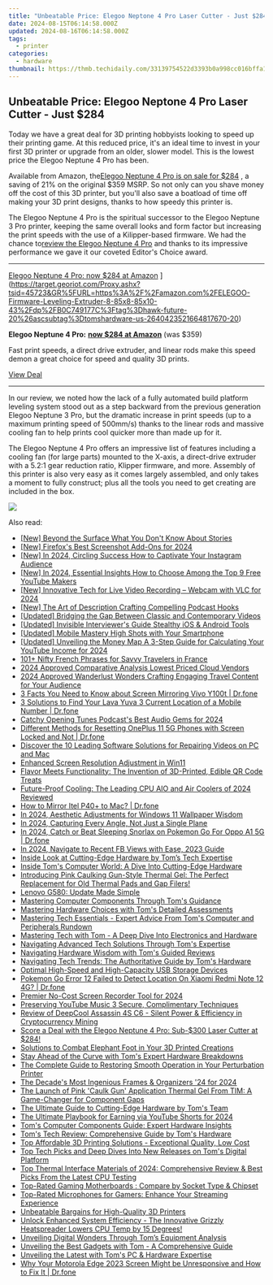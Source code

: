 ```yaml
---
title: "Unbeatable Price: Elegoo Neptone 4 Pro Laser Cutter - Just $284"
date: 2024-08-15T06:14:58.000Z
updated: 2024-08-16T06:14:58.000Z
tags:
  - printer
categories:
  - hardware
thumbnail: https://thmb.techidaily.com/33139754522d3393b0a998cc016bffa1b55254150a3f5abcd672e5d0c2f8e9f3.jpg
---
```


## Unbeatable Price: Elegoo Neptone 4 Pro Laser Cutter - Just $284

Today we have a great deal for 3D printing hobbyists looking to speed up their printing game. At this reduced price, it's an ideal time to invest in your first 3D printer or upgrade from an older, slower model. This is the lowest price the Elegoo Neptune 4 Pro has been.

 Available from Amazon, the[Elegoo Neptune 4 Pro is on sale for $284](https://target.georiot.com/Proxy.ashx?tsid=45723&GR%5FURL=https%3A%2F%2Famazon.com%2FELEGOO-Firmware-Leveling-Extruder-8-85x8-85x10-43%2Fdp%2FB0C749177C%3Ftag%3Dhawk-future-20%26ascsubtag%3Dtomshardware-us-7640237919550914195-20) , a saving of 21% on the original $359 MSRP. So not only can you shave money off the cost of this 3D printer, but you'll also save a boatload of time off making your 3D print designs, thanks to how speedy this printer is.

 The Elegoo Neptune 4 Pro is the spiritual successor to the Elegoo Neptune 3 Pro printer, keeping the same overall looks and form factor but increasing the print speeds with the use of a Kilipper-based firmware. We had the chance to[review the Elegoo Neptune 4 Pro](https://www.tomshardware.com/reviews/elegoo-neptune-4-pro-3d-printer-review) and thanks to its impressive performance we gave it our coveted Editor's Choice award.

---

[Elegoo Neptune 4 Pro: now $284 at Amazon](https://cdn.mos.cms.futurecdn.net/9zSdxpVwnL9hrRdNioy7Wh-200-100.jpg "Elegoo Neptune 4 Pro: now $284 at Amazon") ](https://target.georiot.com/Proxy.ashx?tsid=45723&GR%5FURL=https%3A%2F%2Famazon.com%2FELEGOO-Firmware-Leveling-Extruder-8-85x8-85x10-43%2Fdp%2FB0C749177C%3Ftag%3Dhawk-future-20%26ascsubtag%3Dtomshardware-us-2640423521664817670-20)

**Elegoo Neptune 4 Pro:** [**now $284 at Amazon**](https://target.georiot.com/Proxy.ashx?tsid=45723&GR%5FURL=https%3A%2F%2Famazon.com%2FELEGOO-Firmware-Leveling-Extruder-8-85x8-85x10-43%2Fdp%2FB0C749177C%3Ftag%3Dhawk-future-20%26ascsubtag%3Dtomshardware-us-1243887777160402887-20) (was $359)  
  
 Fast print speeds, a direct drive extruder, and linear rods make this speed demon a great choice for speed and quality 3D prints.

[View Deal](https://target.georiot.com/Proxy.ashx?tsid=45723&GR%5FURL=https%3A%2F%2Famazon.com%2FELEGOO-Firmware-Leveling-Extruder-8-85x8-85x10-43%2Fdp%2FB0C749177C%3Ftag%3Dhawk-future-20%26ascsubtag%3Dtomshardware-us-2640423521664817670-20)

---

 In our review, we noted how the lack of a fully automated build platform leveling system stood out as a step backward from the previous generation Elegoo Neptune 3 Pro, but the dramatic increase in print speeds (up to a maximum printing speed of 500mm/s) thanks to the linear rods and massive cooling fan to help prints cool quicker more than made up for it.

 The Elegoo Neptune 4 Pro offers an impressive list of features including a cooling fan (for large parts) mounted to the X-axis, a direct-drive extruder with a 5.2:1 gear reduction ratio, Klipper firmware, and more. Assembly of this printer is also very easy as it comes largely assembled, and only takes a moment to fully construct; plus all the tools you need to get creating are included in the box.


<ins class="adsbygoogle"
     style="display:block"
     data-ad-format="autorelaxed"
     data-ad-client="ca-pub-7571918770474297"
     data-ad-slot="1223367746"></ins>



<ins class="adsbygoogle"
     style="display:block"
     data-ad-client="ca-pub-7571918770474297"
     data-ad-slot="8358498916"
     data-ad-format="auto"
     data-full-width-responsive="true"></ins>

<!-- affiliate ads begin -->
<a href="https://shop.incomedia.eu/order/checkout.php?PRODS=39655089&QTY=1&AFFILIATE=108875&CART=1"><img src="https://incomedia.eu/files/images/affiliates/wa/01_WA_728x90.jpg" border="0"></a>
<!-- affiliate ads end -->
<span class="atpl-alsoreadstyle">Also read:</span>
<div><ul>
<li><a href="https://instagram-video-recordings.techidaily.com/new-beyond-the-surface-what-you-dont-know-about-stories/"><u>[New] Beyond the Surface  What You Don't Know About Stories</u></a></li>
<li><a href="https://screen-video-capture.techidaily.com/new-firefoxs-best-screenshot-add-ons-for-2024/"><u>[New] Firefox's Best Screenshot Add-Ons for 2024</u></a></li>
<li><a href="https://instagram-video-files.techidaily.com/new-in-2024-circling-success-how-to-captivate-your-instagram-audience/"><u>[New] In 2024, Circling Success  How to Captivate Your Instagram Audience</u></a></li>
<li><a href="https://facebook-video-footage.techidaily.com/new-in-2024-essential-insights-how-to-choose-among-the-top-9-free-youtube-makers/"><u>[New] In 2024, Essential Insights  How to Choose Among the Top 9 Free YouTube Makers</u></a></li>
<li><a href="https://screen-activity-recording.techidaily.com/new-innovative-tech-for-live-video-recording-webcam-with-vlc-for-2024/"><u>[New] Innovative Tech for Live Video Recording – Webcam with VLC for 2024</u></a></li>
<li><a href="https://some-guidance.techidaily.com/new-the-art-of-description-crafting-compelling-podcast-hooks/"><u>[New] The Art of Description  Crafting Compelling Podcast Hooks</u></a></li>
<li><a href="https://youtube-videos.techidaily.com/updated-bridging-the-gap-between-classic-and-contemporary-videos/"><u>[Updated] Bridging the Gap Between Classic and Contemporary Videos</u></a></li>
<li><a href="https://on-screen-recording.techidaily.com/updated-invisible-interviewers-guide-stealthy-ios-and-android-tools/"><u>[Updated] Invisible Interviewer's Guide  Stealthy iOS & Android Tools</u></a></li>
<li><a href="https://fox-glue.techidaily.com/updated-mobile-mastery-high-shots-with-your-smartphone/"><u>[Updated] Mobile Mastery  High Shots with Your Smartphone</u></a></li>
<li><a href="https://youtube-tips.techidaily.com/ed-unveiling-the-money-map-a-3-step-guide-for-calculating-your-youtube-income-for-2024/"><u>[Updated] Unveiling the Money Map  A 3-Step Guide for Calculating Your YouTube Income for 2024</u></a></li>
<li><a href="https://mondly-stories.techidaily.com/101plus-nifty-french-phrases-for-savvy-travelers-in-france/"><u>101+ Nifty French Phrases for Savvy Travelers in France</u></a></li>
<li><a href="https://article-helps.techidaily.com/2024-approved-comparative-analysis-lowest-priced-cloud-vendors/"><u>2024 Approved  Comparative Analysis  Lowest Priced Cloud Vendors</u></a></li>
<li><a href="https://facebook-video-share.techidaily.com/2024-approved-wanderlust-wonders-crafting-engaging-travel-content-for-your-audience/"><u>2024 Approved  Wanderlust Wonders  Crafting Engaging Travel Content for Your Audience</u></a></li>
<li><a href="https://screen-mirror.techidaily.com/3-facts-you-need-to-know-about-screen-mirroring-vivo-y100t-drfone-by-drfone-android/"><u>3 Facts You Need to Know about Screen Mirroring Vivo Y100t | Dr.fone</u></a></li>
<li><a href="https://android-location-track.techidaily.com/3-solutions-to-find-your-lava-yuva-3-current-location-of-a-mobile-number-drfone-by-drfone-virtual-android/"><u>3 Solutions to Find Your Lava Yuva 3 Current Location of a Mobile Number | Dr.fone</u></a></li>
<li><a href="https://extra-resources.techidaily.com/catchy-opening-tunes-podcasts-best-audio-gems-for-2024/"><u>Catchy Opening Tunes  Podcast's Best Audio Gems for 2024</u></a></li>
<li><a href="https://techidaily.com/different-methods-for-resetting-oneplus-11-5g-phones-with-screen-locked-and-not-drfone-by-drfone-reset-android-reset-android/"><u>Different Methods for Resetting OnePlus 11 5G Phones with Screen Locked and Not | Dr.fone</u></a></li>
<li><a href="https://data-wizards.techidaily.com/discover-the-10-leading-software-solutions-for-repairing-videos-on-pc-and-mac/"><u>Discover the 10 Leading Software Solutions for Repairing Videos on PC and Mac</u></a></li>
<li><a href="https://graphic-issues.techidaily.com/enhanced-screen-resolution-adjustment-in-win11/"><u>Enhanced Screen Resolution Adjustment in Win11</u></a></li>
<li><a href="https://hardware-tips.techidaily.com/flavor-meets-functionality-the-invention-of-3d-printed-edible-qr-code-treats/"><u>Flavor Meets Functionality: The Invention of 3D-Printed, Edible QR Code Treats</u></a></li>
<li><a href="https://hardware-tips.techidaily.com/future-proof-cooling-the-leading-cpu-aio-and-air-coolers-of-2024-reviewed/"><u>Future-Proof Cooling: The Leading CPU AIO and Air Coolers of 2024 Reviewed</u></a></li>
<li><a href="https://screen-mirror.techidaily.com/how-to-mirror-itel-p40plus-to-mac-drfone-by-drfone-android/"><u>How to Mirror Itel P40+ to Mac? | Dr.fone</u></a></li>
<li><a href="https://extra-information.techidaily.com/in-2024-aesthetic-adjustments-for-windows-11-wallpaper-wisdom/"><u>In 2024, Aesthetic Adjustments for Windows 11  Wallpaper Wisdom</u></a></li>
<li><a href="https://extra-tips.techidaily.com/in-2024-capturing-every-angle-not-just-a-single-plane/"><u>In 2024, Capturing Every Angle, Not Just a Single Plane</u></a></li>
<li><a href="https://android-pokemon-go.techidaily.com/in-2024-catch-or-beat-sleeping-snorlax-on-pokemon-go-for-oppo-a1-5g-drfone-by-drfone-virtual-android/"><u>In 2024, Catch or Beat Sleeping Snorlax on Pokemon Go For Oppo A1 5G | Dr.fone</u></a></li>
<li><a href="https://facebook-videos.techidaily.com/in-2024-navigate-to-recent-fb-views-with-ease-2023-guide/"><u>In 2024, Navigate to Recent FB Views with Ease, 2023 Guide</u></a></li>
<li><a href="https://hardware-tips.techidaily.com/inside-look-at-cutting-edge-hardware-by-toms-tech-expertise/"><u>Inside Look at Cutting-Edge Hardware by Tom’s Tech Expertise</u></a></li>
<li><a href="https://hardware-tips.techidaily.com/inside-toms-computer-world-a-dive-into-cutting-edge-hardware/"><u>Inside Tom's Computer World: A Dive Into Cutting-Edge Hardware</u></a></li>
<li><a href="https://hardware-tips.techidaily.com/introducing-pink-caulking-gun-style-thermal-gel-the-perfect-replacement-for-old-thermal-pads-and-gap-filers/"><u>Introducing Pink Caulking Gun-Style Thermal Gel: The Perfect Replacement for Old Thermal Pads and Gap Filers!</u></a></li>
<li><a href="https://driver-install.techidaily.com/lenovo-g580-update-made-simple/"><u>Lenovo G580: Update Made Simple</u></a></li>
<li><a href="https://hardware-tips.techidaily.com/mastering-computer-components-through-toms-guidance/"><u>Mastering Computer Components Through Tom's Guidance</u></a></li>
<li><a href="https://hardware-tips.techidaily.com/mastering-hardware-choices-with-toms-detailed-assessments/"><u>Mastering Hardware Choices with Tom's Detailed Assessments</u></a></li>
<li><a href="https://hardware-tips.techidaily.com/mastering-tech-essentials-expert-advice-from-toms-computer-and-peripherals-rundown/"><u>Mastering Tech Essentials - Expert Advice From Tom's Computer and Peripherals Rundown</u></a></li>
<li><a href="https://hardware-tips.techidaily.com/mastering-tech-with-tom-a-deep-dive-into-electronics-and-hardware/"><u>Mastering Tech with Tom - A Deep Dive Into Electronics and Hardware</u></a></li>
<li><a href="https://hardware-tips.techidaily.com/navigating-advanced-tech-solutions-through-toms-expertise/"><u>Navigating Advanced Tech Solutions Through Tom's Expertise</u></a></li>
<li><a href="https://hardware-tips.techidaily.com/navigating-hardware-wisdom-with-toms-guided-reviews/"><u>Navigating Hardware Wisdom with Tom's Guided Reviews</u></a></li>
<li><a href="https://hardware-tips.techidaily.com/navigating-tech-trends-the-authoritative-guide-by-toms-hardware/"><u>Navigating Tech Trends: The Authoritative Guide by Tom's Hardware</u></a></li>
<li><a href="https://hardware-tips.techidaily.com/optimal-high-speed-and-high-capacity-usb-storage-devices/"><u>Optimal High-Speed and High-Capacity USB Storage Devices</u></a></li>
<li><a href="https://change-location.techidaily.com/pokemon-go-error-12-failed-to-detect-location-on-xiaomi-redmi-note-12-4g-drfone-by-drfone-virtual-android/"><u>Pokemon Go Error 12 Failed to Detect Location On Xiaomi Redmi Note 12 4G? | Dr.fone</u></a></li>
<li><a href="https://digital-screen-recording.techidaily.com/premier-no-cost-screen-recorder-tool-for-2024/"><u>Premier No-Cost Screen Recorder Tool for 2024</u></a></li>
<li><a href="https://youtube-videos.techidaily.com/preserving-youtube-music-3-secure-complimentary-techniques/"><u>Preserving YouTube Music  3 Secure, Complimentary Techniques</u></a></li>
<li><a href="https://hardware-tips.techidaily.com/review-of-deepcool-assassin-4s-c6-silent-power-and-efficiency-in-cryptocurrency-mining/"><u>Review of DeepCool Assassin 4S C6 - Silent Power & Efficiency in Cryptocurrency Mining</u></a></li>
<li><a href="https://hardware-tips.techidaily.com/1723125162341-score-a-deal-with-the-elegoo-neptune-4-pro-sub-300-laser-cutter-at-284/"><u>Score a Deal with the Elegoo Neptune 4 Pro: Sub-$300 Laser Cutter at $284!</u></a></li>
<li><a href="https://hardware-tips.techidaily.com/solutions-to-combat-elephant-foot-in-your-3d-printed-creations/"><u>Solutions to Combat Elephant Foot in Your 3D Printed Creations</u></a></li>
<li><a href="https://hardware-tips.techidaily.com/stay-ahead-of-the-curve-with-toms-expert-hardware-breakdowns/"><u>Stay Ahead of the Curve with Tom's Expert Hardware Breakdowns</u></a></li>
<li><a href="https://hardware-tips.techidaily.com/the-complete-guide-to-restoring-smooth-operation-in-your-perturbation-printer/"><u>The Complete Guide to Restoring Smooth Operation in Your Perturbation Printer</u></a></li>
<li><a href="https://fox-helps.techidaily.com/the-decades-most-ingenious-frames-and-organizers-24-for-2024/"><u>The Decade's Most Ingenious Frames & Organizers '24 for 2024</u></a></li>
<li><a href="https://hardware-tips.techidaily.com/1723175690743-the-launch-of-pink-caulk-gun-application-thermal-gel-from-tim-a-game-changer-for-component-gaps/"><u>The Launch of Pink 'Caulk Gun' Application Thermal Gel From TIM: A Game-Changer for Component Gaps</u></a></li>
<li><a href="https://hardware-tips.techidaily.com/the-ultimate-guide-to-cutting-edge-hardware-by-toms-team/"><u>The Ultimate Guide to Cutting-Edge Hardware by Tom's Team</u></a></li>
<li><a href="https://facebook-video-share.techidaily.com/the-ultimate-playbook-for-earning-via-youtube-shorts-for-2024/"><u>The Ultimate Playbook for Earning via YouTube Shorts for 2024</u></a></li>
<li><a href="https://hardware-tips.techidaily.com/toms-computer-components-guide-expert-hardware-insights/"><u>Tom's Computer Components Guide: Expert Hardware Insights</u></a></li>
<li><a href="https://hardware-tips.techidaily.com/toms-tech-review-comprehensive-guide-by-toms-hardware/"><u>Tom's Tech Review: Comprehensive Guide by Tom's Hardware</u></a></li>
<li><a href="https://hardware-tips.techidaily.com/top-affordable-3d-printing-solutions-exceptional-quality-low-cost/"><u>Top Affordable 3D Printing Solutions - Exceptional Quality, Low Cost</u></a></li>
<li><a href="https://hardware-tips.techidaily.com/top-tech-picks-and-deep-dives-into-new-releases-on-toms-digital-platform/"><u>Top Tech Picks and Deep Dives Into New Releases on Tom's Digital Platform</u></a></li>
<li><a href="https://hardware-tips.techidaily.com/top-thermal-interface-materials-of-2024-comprehensive-review-and-best-picks-from-the-latest-cpu-testing/"><u>Top Thermal Interface Materials of 2024: Comprehensive Review & Best Picks From the Latest CPU Testing</u></a></li>
<li><a href="https://hardware-tips.techidaily.com/top-rated-gaming-motherboards-compare-by-socket-type-and-chipset/"><u>Top-Rated Gaming Motherboards : Compare by Socket Type & Chipset</u></a></li>
<li><a href="https://hardware-tips.techidaily.com/top-rated-microphones-for-gamers-enhance-your-streaming-experience/"><u>Top-Rated Microphones for Gamers: Enhance Your Streaming Experience</u></a></li>
<li><a href="https://hardware-tips.techidaily.com/unbeatable-bargains-for-high-quality-3d-printers/"><u>Unbeatable Bargains for High-Quality 3D Printers</u></a></li>
<li><a href="https://hardware-tips.techidaily.com/unlock-enhanced-system-efficiency-the-innovative-grizzly-heatspreader-lowers-cpu-temp-by-15-degrees/"><u>Unlock Enhanced System Efficiency - The Innovative Grizzly Heatspreader Lowers CPU Temp by 15 Degrees!</u></a></li>
<li><a href="https://hardware-tips.techidaily.com/unveiling-digital-wonders-through-toms-equipment-analysis/"><u>Unveiling Digital Wonders Through Tom’s Equipment Analysis</u></a></li>
<li><a href="https://hardware-tips.techidaily.com/unveiling-the-best-gadgets-with-tom-a-comprehensive-guide/"><u>Unveiling the Best Gadgets with Tom - A Comprehensive Guide</u></a></li>
<li><a href="https://hardware-tips.techidaily.com/unveiling-the-latest-with-toms-pc-and-hardware-expertise/"><u>Unveiling the Latest with Tom's PC & Hardware Expertise</u></a></li>
<li><a href="https://howto.techidaily.com/why-your-motorola-edge-2023-screen-might-be-unresponsive-and-how-to-fix-it-drfone-by-drfone-fix-android-problems-fix-android-problems/"><u>Why Your Motorola Edge 2023 Screen Might be Unresponsive and How to Fix It | Dr.fone</u></a></li>
</ul></div>
